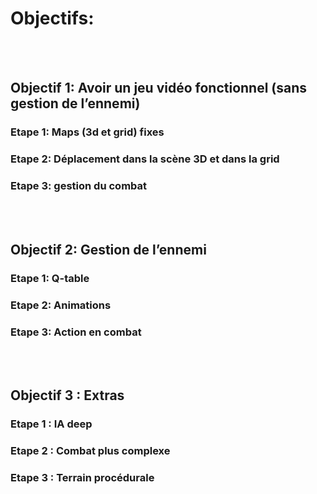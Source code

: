 # Objectifs:

</br></br>


## Objectif 1: Avoir un jeu vidéo fonctionnel (sans gestion de l’ennemi)

### Etape 1: Maps (3d et grid) fixes

### Etape 2: Déplacement dans la scène 3D et dans la grid

### Etape 3: gestion du combat


</br></br>


## Objectif 2: Gestion de l’ennemi

### Etape 1: Q-table

### Etape 2: Animations

### Etape 3: Action en combat


</br></br>


## Objectif 3 : Extras

### Etape 1 : IA deep

### Etape 2 : Combat plus complexe

### Etape 3 : Terrain procédurale
